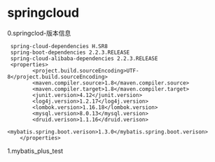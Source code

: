 # springcloud
0.springclod-版本信息

     spring-cloud-dependencies H.SR8
     spring-boot-dependencies 2.2.3.RELEASE
     spring-cloud-alibaba-dependencies 2.2.3.RELEASE
     <properties>
            <project.build.sourceEncoding>UTF-8</project.build.sourceEncoding>
            <maven.compiler.source>1.8</maven.compiler.source>
            <maven.compiler.target>1.8</maven.compiler.target>
            <junit.version>4.12</junit.version>
            <log4j.version>1.2.17</log4j.version>
            <lombok.version>1.16.18</lombok.version>
            <mysql.version>8.0.13</mysql.version>
            <druid.verison>1.1.16</druid.verison>
            <mybatis.spring.boot.verison>1.3.0</mybatis.spring.boot.verison>
        </properties>
        
     
1.mybatis_plus_test